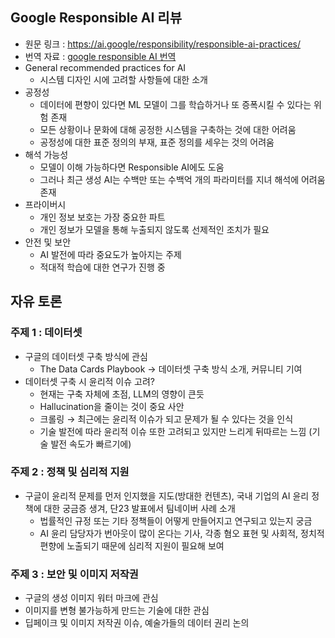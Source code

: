 ## Google Responsible AI 리뷰
- 원문 링크 : https://ai.google/responsibility/responsible-ai-practices/
- 번역 자료 : [google responsible AI 번역](../translation/google_responsibleAI.md)
- General recommended practices for AI
    - 시스템 디자인 시에 고려할 사항들에 대한 소개
- 공정성
    - 데이터에 편향이 있다면 ML 모델이 그를 학습하거나 또 증폭시킬 수 있다는 위험 존재
    - 모든 상황이나 문화에 대해 공정한 시스템을 구축하는 것에 대한 어려움
    - 공정성에 대한 표준 정의의 부재, 표준 정의를 세우는 것의 어려움
- 해석 가능성
    - 모델이 이해 가능하다면 Responsible AI에도 도움
    - 그러나 최근 생성 AI는 수백만 또는 수백억 개의 파라미터를 지녀 해석에 어려움 존재
- 프라이버시
    - 개인 정보 보호는 가장 중요한 파트
    - 개인 정보가 모델을 통해 누출되지 않도록 선제적인 조치가 필요
- 안전 및 보안
    - AI 발전에 따라 중요도가 높아지는 주제
    - 적대적 학습에 대한 연구가 진행 중
## 자유 토론
### 주제 1 : 데이터셋
- 구글의 데이터셋 구축 방식에 관심
    - The Data Cards Playbook → 데이터셋 구축 방식 소개, 커뮤니티 기여
- 데이터셋 구축 시 윤리적 이슈 고려?
    - 현재는 구축 자체에 초점, LLM의 영향이 큰듯
    - Hallucination을 줄이는 것이 중요 사안
    - 크롤링 → 최근에는 윤리적 이슈가 되고 문제가 될 수 있다는 것을 인식
    - 기술 발전에 따라 윤리적 이슈 또한 고려되고 있지만 느리게 뒤따르는 느낌 (기술 발전 속도가 빠르기에)
### 주제 2 : 정책 및 심리적 지원
- 구글이 윤리적 문제를 먼저 인지했을 지도(방대한 컨텐츠), 국내 기업의 AI 윤리 정책에 대한 궁금증 생겨, 단23 발표에서 팀네이버 사례 소개
    - 법률적인 규정 또는 기타 정책들이 어떻게 만들어지고 연구되고 있는지 궁금
    - AI 윤리 담당자가 번아웃이 많이 온다는 기사, 각종 혐오 표현 및 사회적, 정치적 편향에 노출되기 때문에 심리적 지원이 필요해 보여
### 주제 3 : 보안 및 이미지 저작권
- 구글의 생성 이미지 워터 마크에 관심
- 이미지를 변형 불가능하게 만드는 기술에 대한 관심
- 딥페이크 및 이미지 저작권 이슈, 예술가들의 데이터 권리 논의